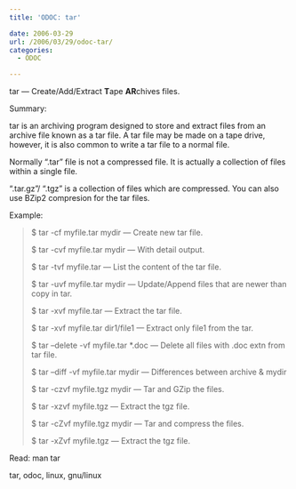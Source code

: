 ```yaml
---
title: 'ODOC: tar'

date: 2006-03-29
url: /2006/03/29/odoc-tar/
categories:
  - ODOC

---
```

tar &#8212; Create/Add/Extract **T**ape **AR**chives files.

Summary:

tar is an archiving program designed to store and extract files from an archive file known as a tar file. A tar file may be made on a tape drive, however, it is also common to write a tar file to a normal file.

Normally &#8220;.tar&#8221; file is not a compressed file. It is actually a collection of files within a single file.
  
&#8220;.tar.gz&#8221;/ &#8220;.tgz&#8221; is a collection of files which are compressed. You can also use BZip2 compresion for the tar files.

Example:

> $ tar -cf myfile.tar mydir &#8212; Create new tar file.
> 
> $ tar -cvf myfile.tar mydir &#8212; With detail output.
> 
> $ tar -tvf myfile.tar &#8212; List the content of the tar file.
> 
> $ tar -uvf myfile.tar mydir &#8212; Update/Append files that are newer than copy in tar.
> 
> $ tar -xvf myfile.tar &#8212; Extract the tar file.
> 
> $ tar -xvf myfile.tar dir1/file1 &#8212; Extract only file1 from the tar.
> 
> $ tar &#8211;delete -vf myfile.tar *.doc &#8212; Delete all files with .doc extn from tar file.
> 
> $ tar &#8211;diff -vf myfile.tar mydir &#8212; Differences between archive & mydir
> 
> $ tar -czvf myfile.tgz mydir &#8212; Tar and GZip the files.
> 
> $ tar -xzvf myfile.tgz &#8212; Extract the tgz file.
> 
> $ tar -cZvf myfile.tgz mydir &#8212; Tar and compress the files.
> 
> $ tar -xZvf myfile.tgz &#8212; Extract the tgz file.

Read: man tar
  
<tags> tar, odoc, linux, gnu/linux</tags>